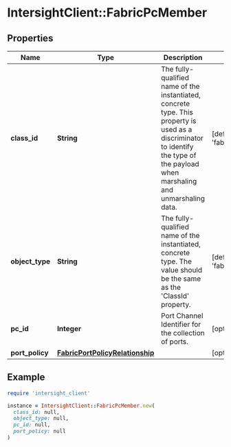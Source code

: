 # IntersightClient::FabricPcMember

## Properties

| Name | Type | Description | Notes |
| ---- | ---- | ----------- | ----- |
| **class_id** | **String** | The fully-qualified name of the instantiated, concrete type. This property is used as a discriminator to identify the type of the payload when marshaling and unmarshaling data. | [default to &#39;fabric.PcMember&#39;] |
| **object_type** | **String** | The fully-qualified name of the instantiated, concrete type. The value should be the same as the &#39;ClassId&#39; property. | [default to &#39;fabric.PcMember&#39;] |
| **pc_id** | **Integer** | Port Channel Identifier for the collection of ports. | [optional] |
| **port_policy** | [**FabricPortPolicyRelationship**](FabricPortPolicyRelationship.md) |  | [optional] |

## Example

```ruby
require 'intersight_client'

instance = IntersightClient::FabricPcMember.new(
  class_id: null,
  object_type: null,
  pc_id: null,
  port_policy: null
)
```


